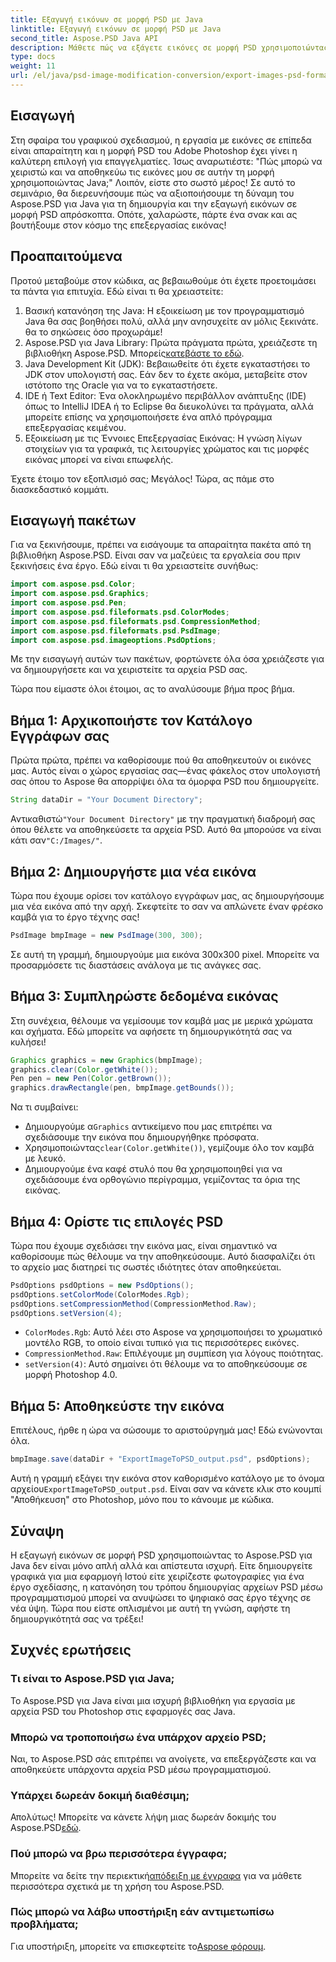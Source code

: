 ```yaml
---
title: Εξαγωγή εικόνων σε μορφή PSD με Java
linktitle: Εξαγωγή εικόνων σε μορφή PSD με Java
second_title: Aspose.PSD Java API
description: Μάθετε πώς να εξάγετε εικόνες σε μορφή PSD χρησιμοποιώντας το Aspose.PSD για Java σε έναν απλό οδηγό βήμα προς βήμα. Ιδανικό για προγραμματιστές και γραφίστες.
type: docs
weight: 11
url: /el/java/psd-image-modification-conversion/export-images-psd-format/
---
```

## Εισαγωγή

Στη σφαίρα του γραφικού σχεδιασμού, η εργασία με εικόνες σε επίπεδα είναι απαραίτητη και η μορφή PSD του Adobe Photoshop έχει γίνει η καλύτερη επιλογή για επαγγελματίες. Ίσως αναρωτιέστε: "Πώς μπορώ να χειριστώ και να αποθηκεύω τις εικόνες μου σε αυτήν τη μορφή χρησιμοποιώντας Java;" Λοιπόν, είστε στο σωστό μέρος! Σε αυτό το σεμινάριο, θα διερευνήσουμε πώς να αξιοποιήσουμε τη δύναμη του Aspose.PSD για Java για τη δημιουργία και την εξαγωγή εικόνων σε μορφή PSD απρόσκοπτα. Οπότε, χαλαρώστε, πάρτε ένα σνακ και ας βουτήξουμε στον κόσμο της επεξεργασίας εικόνας!

## Προαπαιτούμενα

Προτού μεταβούμε στον κώδικα, ας βεβαιωθούμε ότι έχετε προετοιμάσει τα πάντα για επιτυχία. Εδώ είναι τι θα χρειαστείτε:

1. Βασική κατανόηση της Java: Η εξοικείωση με τον προγραμματισμό Java θα σας βοηθήσει πολύ, αλλά μην ανησυχείτε αν μόλις ξεκινάτε. θα το σηκώσεις όσο προχωράμε!
2.  Aspose.PSD για Java Library: Πρώτα πράγματα πρώτα, χρειάζεστε τη βιβλιοθήκη Aspose.PSD. Μπορείς[κατεβάστε το εδώ](https://releases.aspose.com/psd/java/).
3. Java Development Kit (JDK): Βεβαιωθείτε ότι έχετε εγκαταστήσει το JDK στον υπολογιστή σας. Εάν δεν το έχετε ακόμα, μεταβείτε στον ιστότοπο της Oracle για να το εγκαταστήσετε.
4. IDE ή Text Editor: Ένα ολοκληρωμένο περιβάλλον ανάπτυξης (IDE) όπως το IntelliJ IDEA ή το Eclipse θα διευκολύνει τα πράγματα, αλλά μπορείτε επίσης να χρησιμοποιήσετε ένα απλό πρόγραμμα επεξεργασίας κειμένου.
5. Εξοικείωση με τις Έννοιες Επεξεργασίας Εικόνας: Η γνώση λίγων στοιχείων για τα γραφικά, τις λειτουργίες χρώματος και τις μορφές εικόνας μπορεί να είναι επωφελής.

Έχετε έτοιμο τον εξοπλισμό σας; Μεγάλος! Τώρα, ας πάμε στο διασκεδαστικό κομμάτι.

## Εισαγωγή πακέτων

Για να ξεκινήσουμε, πρέπει να εισάγουμε τα απαραίτητα πακέτα από τη βιβλιοθήκη Aspose.PSD. Είναι σαν να μαζεύεις τα εργαλεία σου πριν ξεκινήσεις ένα έργο. Εδώ είναι τι θα χρειαστείτε συνήθως:

```java
import com.aspose.psd.Color;
import com.aspose.psd.Graphics;
import com.aspose.psd.Pen;
import com.aspose.psd.fileformats.psd.ColorModes;
import com.aspose.psd.fileformats.psd.CompressionMethod;
import com.aspose.psd.fileformats.psd.PsdImage;
import com.aspose.psd.imageoptions.PsdOptions;
```

Με την εισαγωγή αυτών των πακέτων, φορτώνετε όλα όσα χρειάζεστε για να δημιουργήσετε και να χειριστείτε τα αρχεία PSD σας.

Τώρα που είμαστε όλοι έτοιμοι, ας το αναλύσουμε βήμα προς βήμα. 

## Βήμα 1: Αρχικοποιήστε τον Κατάλογο Εγγράφων σας

Πρώτα πρώτα, πρέπει να καθορίσουμε πού θα αποθηκευτούν οι εικόνες μας. Αυτός είναι ο χώρος εργασίας σας—ένας φάκελος στον υπολογιστή σας όπου το Aspose θα απορρίψει όλα τα όμορφα PSD που δημιουργείτε.

```java
String dataDir = "Your Document Directory";
```
 Αντικαθιστώ`"Your Document Directory"` με την πραγματική διαδρομή σας όπου θέλετε να αποθηκεύσετε τα αρχεία PSD. Αυτό θα μπορούσε να είναι κάτι σαν`"C:/Images/"`. 

## Βήμα 2: Δημιουργήστε μια νέα εικόνα

Τώρα που έχουμε ορίσει τον κατάλογο εγγράφων μας, ας δημιουργήσουμε μια νέα εικόνα από την αρχή. Σκεφτείτε το σαν να απλώνετε έναν φρέσκο καμβά για το έργο τέχνης σας!

```java
PsdImage bmpImage = new PsdImage(300, 300);
```
Σε αυτή τη γραμμή, δημιουργούμε μια εικόνα 300x300 pixel. Μπορείτε να προσαρμόσετε τις διαστάσεις ανάλογα με τις ανάγκες σας. 

## Βήμα 3: Συμπληρώστε δεδομένα εικόνας

Στη συνέχεια, θέλουμε να γεμίσουμε τον καμβά μας με μερικά χρώματα και σχήματα. Εδώ μπορείτε να αφήσετε τη δημιουργικότητά σας να κυλήσει!

```java
Graphics graphics = new Graphics(bmpImage);
graphics.clear(Color.getWhite());
Pen pen = new Pen(Color.getBrown());
graphics.drawRectangle(pen, bmpImage.getBounds());
```
Να τι συμβαίνει:
-  Δημιουργούμε α`Graphics` αντικείμενο που μας επιτρέπει να σχεδιάσουμε την εικόνα που δημιουργήθηκε πρόσφατα.
-  Χρησιμοποιώντας`clear(Color.getWhite())`, γεμίζουμε όλο τον καμβά με λευκό.
- Δημιουργούμε ένα καφέ στυλό που θα χρησιμοποιηθεί για να σχεδιάσουμε ένα ορθογώνιο περίγραμμα, γεμίζοντας τα όρια της εικόνας.

## Βήμα 4: Ορίστε τις επιλογές PSD

Τώρα που έχουμε σχεδιάσει την εικόνα μας, είναι σημαντικό να καθορίσουμε πώς θέλουμε να την αποθηκεύσουμε. Αυτό διασφαλίζει ότι το αρχείο μας διατηρεί τις σωστές ιδιότητες όταν αποθηκεύεται.

```java
PsdOptions psdOptions = new PsdOptions();
psdOptions.setColorMode(ColorModes.Rgb);
psdOptions.setCompressionMethod(CompressionMethod.Raw);
psdOptions.setVersion(4);
```
- `ColorModes.Rgb`: Αυτό λέει στο Aspose να χρησιμοποιήσει το χρωματικό μοντέλο RGB, το οποίο είναι τυπικό για τις περισσότερες εικόνες.
- `CompressionMethod.Raw`: Επιλέγουμε μη συμπίεση για λόγους ποιότητας.
- `setVersion(4)`: Αυτό σημαίνει ότι θέλουμε να το αποθηκεύσουμε σε μορφή Photoshop 4.0.

## Βήμα 5: Αποθηκεύστε την εικόνα

Επιτέλους, ήρθε η ώρα να σώσουμε το αριστούργημά μας! Εδώ ενώνονται όλα. 

```java
bmpImage.save(dataDir + "ExportImageToPSD_output.psd", psdOptions);
```
 Αυτή η γραμμή εξάγει την εικόνα στον καθορισμένο κατάλογο με το όνομα αρχείου`ExportImageToPSD_output.psd`. Είναι σαν να κάνετε κλικ στο κουμπί "Αποθήκευση" στο Photoshop, μόνο που το κάνουμε με κώδικα.

## Σύναψη

Η εξαγωγή εικόνων σε μορφή PSD χρησιμοποιώντας το Aspose.PSD για Java δεν είναι μόνο απλή αλλά και απίστευτα ισχυρή. Είτε δημιουργείτε γραφικά για μια εφαρμογή Ιστού είτε χειρίζεστε φωτογραφίες για ένα έργο σχεδίασης, η κατανόηση του τρόπου δημιουργίας αρχείων PSD μέσω προγραμματισμού μπορεί να ανυψώσει το ψηφιακό σας έργο τέχνης σε νέα ύψη. Τώρα που είστε οπλισμένοι με αυτή τη γνώση, αφήστε τη δημιουργικότητά σας να τρέξει!

## Συχνές ερωτήσεις

### Τι είναι το Aspose.PSD για Java;
Το Aspose.PSD για Java είναι μια ισχυρή βιβλιοθήκη για εργασία με αρχεία PSD του Photoshop στις εφαρμογές σας Java.

### Μπορώ να τροποποιήσω ένα υπάρχον αρχείο PSD;
Ναι, το Aspose.PSD σάς επιτρέπει να ανοίγετε, να επεξεργάζεστε και να αποθηκεύετε υπάρχοντα αρχεία PSD μέσω προγραμματισμού.

### Υπάρχει δωρεάν δοκιμή διαθέσιμη;
 Απολύτως! Μπορείτε να κάνετε λήψη μιας δωρεάν δοκιμής του Aspose.PSD[εδώ](https://releases.aspose.com/).

### Πού μπορώ να βρω περισσότερα έγγραφα;
 Μπορείτε να δείτε την περιεκτική[απόδειξη με έγγραφα](https://reference.aspose.com/psd/java/) για να μάθετε περισσότερα σχετικά με τη χρήση του Aspose.PSD.

### Πώς μπορώ να λάβω υποστήριξη εάν αντιμετωπίσω προβλήματα;
 Για υποστήριξη, μπορείτε να επισκεφτείτε το[Aspose φόρουμ](https://forum.aspose.com/c/psd/34).